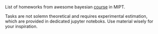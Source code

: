 List of homeworks from awesome bayesian [course](http://www.machinelearning.ru/wiki/index.php?title=%D0%91%D0%B0%D0%B9%D0%B5%D1%81%D0%BE%D0%B2%D1%81%D0%BA%D0%B8%D0%B9_%D0%B2%D1%8B%D0%B1%D0%BE%D1%80_%D0%BC%D0%BE%D0%B4%D0%B5%D0%BB%D0%B5%D0%B9_(%D1%82%D0%B5%D0%BE%D1%80%D0%B8%D1%8F_%D0%B8_%D0%BF%D1%80%D0%B0%D0%BA%D1%82%D0%B8%D0%BA%D0%B0,_%D0%90.%D0%90._%D0%90%D0%B4%D1%83%D0%B5%D0%BD%D0%BA%D0%BE,_%D0%9A.%D0%94._%D0%AF%D0%BA%D0%BE%D0%B2%D0%BB%D0%B5%D0%B2,_%D0%92.%D0%92._%D0%A1%D1%82%D1%80%D0%B8%D0%B6%D0%BE%D0%B2)/%D0%93%D1%80%D1%83%D0%BF%D0%BF%D0%B0_174,_%D0%BE%D1%81%D0%B5%D0%BD%D1%8C_2024) in MIPT.

Tasks are not solemn theoretical and requires experimental estimation, which are provided in dedicated jupyter noteboks. Use material wisely for your inspiration.